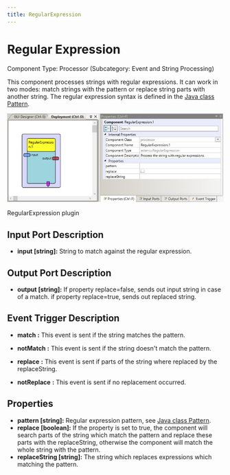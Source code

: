 ```yaml
---
title: RegularExpression
---
```


# Regular Expression

Component Type: Processor (Subcategory: Event and String Processing)

This component processes strings with regular expressions. It can work in two modes: match strings with the pattern or replace string parts with another string. The regular expression syntax is defined in the [Java class Pattern](https://docs.oracle.com/javase/7/docs/api/java/util/regex/Pattern.html).

![Screenshot: RegularExpression plugin](./img/RegularExpression.jpg "Screenshot: RegularExpression plugin")

RegularExpression plugin

## Input Port Description

- **input \[string\]:** String to match against the regular expression.

## Output Port Description

- **output \[string\]:** If property replace=false, sends out input string in case of a match. if property replace=true, sends out replaced string.

## Event Trigger Description

- **match** **:** This event is sent if the string matches the pattern.

- **notMatch** **:** This event is sent if the string doesn't match the pattern.

- **replace** **:** This event is sent if parts of the string where replaced by the replaceString.

- **notReplace** **:** This event is sent if no replacement occurred.

## Properties

- **pattern \[string\]:** Regular expression pattern, see [Java class Pattern](https://docs.oracle.com/javase/7/docs/api/java/util/regex/Pattern.html).
- **replace \[boolean\]:** If the property is set to true, the component will search parts of the string which match the pattern and replace these parts with the replaceString, otherwise the component will match the whole string with the pattern.
- **replaceString \[string\]:** The string which replaces expressions which matching the pattern.
